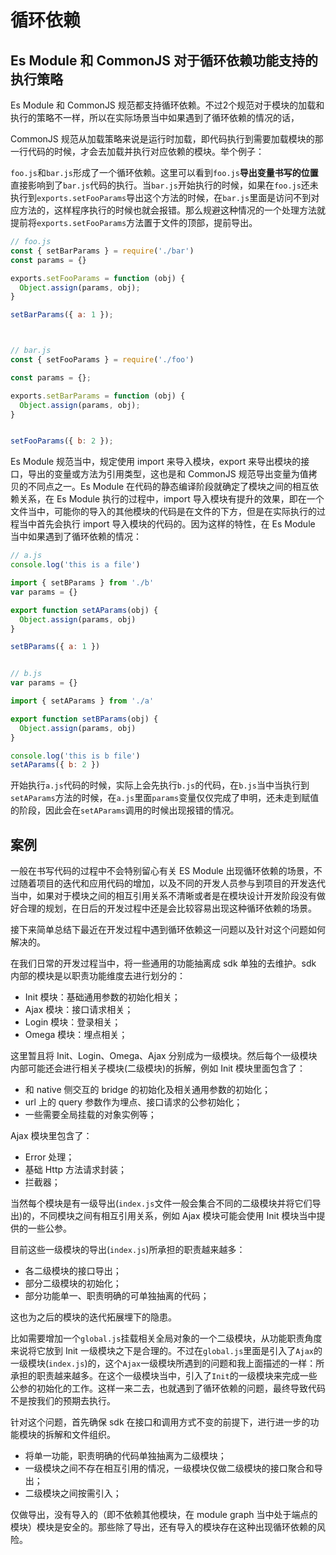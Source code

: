 # 循环依赖

## Es Module 和 CommonJS 对于循环依赖功能支持的执行策略

Es Module 和 CommonJS 规范都支持循环依赖。不过2个规范对于模块的加载和执行的策略不一样，所以在实际场景当中如果遇到了循环依赖的情况的话，

CommonJS 规范从加载策略来说是运行时加载，即代码执行到需要加载模块的那一行代码的时候，才会去加载并执行对应依赖的模块。举个例子：

`foo.js`和`bar.js`形成了一个循环依赖。这里可以看到`foo.js`**导出变量书写的位置**直接影响到了`bar.js`代码的执行。当`bar.js`开始执行的时候，如果在`foo.js`还未执行到`exports.setFooParams`导出这个方法的时候，在`bar.js`里面是访问不到对应方法的，这样程序执行的时候也就会报错。那么规避这种情况的一个处理方法就提前将`exports.setFooParams`方法置于文件的顶部，提前导出。

```javascript
// foo.js
const { setBarParams } = require('./bar')
const params = {}

exports.setFooParams = function (obj) {
  Object.assign(params, obj);
}

setBarParams({ a: 1 });



// bar.js
const { setFooParams } = require('./foo')

const params = {};

exports.setBarParams = function (obj) {
  Object.assign(params, obj);
}


setFooParams({ b: 2 });
```

Es Module 规范当中，规定使用 import 来导入模块，export 来导出模块的接口，导出的变量或方法为引用类型，这也是和 CommonJS 规范导出变量为值拷贝的不同点之一。Es Module 在代码的静态编译阶段就确定了模块之间的相互依赖关系，在 Es Module 执行的过程中，import 导入模块有提升的效果，即在一个文件当中，可能你的导入的其他模块的代码是在文件的下方，但是在实际执行的过程当中首先会执行 import 导入模块的代码的。因为这样的特性，在 Es Module 当中如果遇到了循环依赖的情况：

```javascript
// a.js
console.log('this is a file')

import { setBParams } from './b'
var params = {}

export function setAParams(obj) {
  Object.assign(params, obj)
}

setBParams({ a: 1 })


// b.js
var params = {}

import { setAParams } from './a'

export function setBParams(obj) {
  Object.assign(params, obj)
}

console.log('this is b file')
setAParams({ b: 2 })
```

开始执行`a.js`代码的时候，实际上会先执行`b.js`的代码，在`b.js`当中当执行到`setAParams`方法的时候，在`a.js`里面`params`变量仅仅完成了申明，还未走到赋值的阶段，因此会在`setAParams`调用的时候出现报错的情况。

## 案例

一般在书写代码的过程中不会特别留心有关 ES Module 出现循环依赖的场景，不过随着项目的迭代和应用代码的增加，以及不同的开发人员参与到项目的开发迭代当中，如果对于模块之间的相互引用关系不清晰或者是在模块设计开发阶段没有做好合理的规划，在日后的开发过程中还是会比较容易出现这种循环依赖的场景。

接下来简单总结下最近在开发过程中遇到循环依赖这一问题以及针对这个问题如何解决的。

在我们日常的开发过程当中，将一些通用的功能抽离成 sdk 单独的去维护。sdk 内部的模块是以职责功能维度去进行划分的：

* Init 模块：基础通用参数的初始化相关；
* Ajax 模块：接口请求相关；
* Login 模块：登录相关；
* Omega 模块：埋点相关；

这里暂且将 Init、Login、Omega、Ajax 分别成为一级模块。然后每个一级模块内部可能还会进行相关子模块(二级模块)的拆解，例如 Init 模块里面包含了：

* 和 native 侧交互的 bridge 的初始化及相关通用参数的初始化；
* url 上的 query 参数作为埋点、接口请求的公参初始化；
* 一些需要全局挂载的对象实例等；

Ajax 模块里包含了：

* Error 处理；
* 基础 Http 方法请求封装；
* 拦截器；

当然每个模块是有一级导出(`index.js`文件一般会集合不同的二级模块并将它们导出)的，不同模块之间有相互引用关系，例如 Ajax 模块可能会使用 Init 模块当中提供的一些公参。


目前这些一级模块的导出(`index.js`)所承担的职责越来越多：

* 各二级模块的接口导出；
* 部分二级模块的初始化；
* 部分功能单一、职责明确的可单独抽离的代码；

这也为之后的模块的迭代拓展埋下的隐患。

比如需要增加一个`global.js`挂载相关全局对象的一个二级模块，从功能职责角度来说将它放到 Init 一级模块之下是合理的。不过在`global.js`里面是引入了`Ajax`的一级模块(`index.js`)的，这个`Ajax`一级模块所遇到的问题和我上面描述的一样：所承担的职责越来越多。在这个一级模块当中，引入了`Init`的一级模块来完成一些公参的初始化的工作。这样一来二去，也就遇到了循环依赖的问题，最终导致代码不是按我们的预期去执行。

针对这个问题，首先确保 sdk 在接口和调用方式不变的前提下，进行进一步的功能模块的拆解和文件组织。

* 将单一功能，职责明确的代码单独抽离为二级模块；
* 一级模块之间不存在相互引用的情况，一级模块仅做二级模块的接口聚合和导出；
* 二级模块之间按需引入；

仅做导出，没有导入的（即不依赖其他模块，在 module graph 当中处于端点的模块）模块是安全的。那些除了导出，还有导入的模块存在这种出现循环依赖的风险。